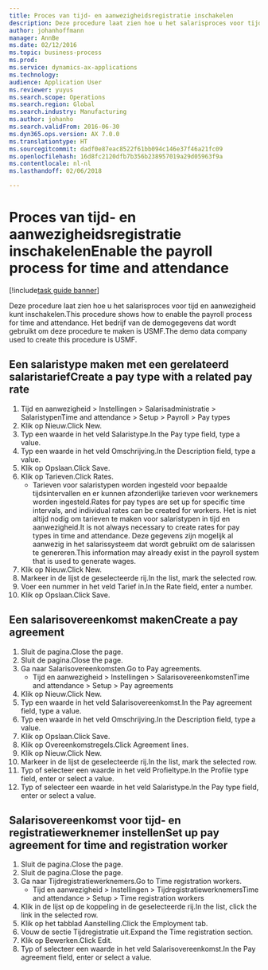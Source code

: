 ```yaml
---
title: Proces van tijd- en aanwezigheidsregistratie inschakelen
description: Deze procedure laat zien hoe u het salarisproces voor tijd en aanwezigheid kunt inschakelen.
author: johanhoffmann
manager: AnnBe
ms.date: 02/12/2016
ms.topic: business-process
ms.prod: 
ms.service: dynamics-ax-applications
ms.technology: 
audience: Application User
ms.reviewer: yuyus
ms.search.scope: Operations
ms.search.region: Global
ms.search.industry: Manufacturing
ms.author: johanho
ms.search.validFrom: 2016-06-30
ms.dyn365.ops.version: AX 7.0.0
ms.translationtype: HT
ms.sourcegitcommit: dadf0e87eac8522f61bb094c146e37f46a21fc09
ms.openlocfilehash: 16d8fc2120dfb7b356b238957019a29d05963f9a
ms.contentlocale: nl-nl
ms.lasthandoff: 02/06/2018

---
```

# <a name="enable-the-payroll-process-for-time-and-attendance"></a><span data-ttu-id="cb3a9-103">Proces van tijd- en aanwezigheidsregistratie inschakelen</span><span class="sxs-lookup"><span data-stu-id="cb3a9-103">Enable the payroll process for time and attendance</span></span>

[!include[task guide banner](../../includes/task-guide-banner.md)]

<span data-ttu-id="cb3a9-104">Deze procedure laat zien hoe u het salarisproces voor tijd en aanwezigheid kunt inschakelen.</span><span class="sxs-lookup"><span data-stu-id="cb3a9-104">This procedure shows how to enable the payroll process for time and attendance.</span></span> <span data-ttu-id="cb3a9-105">Het bedrijf van de demogegevens dat wordt gebruikt om deze procedure te maken is USMF.</span><span class="sxs-lookup"><span data-stu-id="cb3a9-105">The demo data company used to create this procedure is USMF.</span></span>


## <a name="create-a-pay-type-with-a-related-pay-rate"></a><span data-ttu-id="cb3a9-106">Een salaristype maken met een gerelateerd salaristarief</span><span class="sxs-lookup"><span data-stu-id="cb3a9-106">Create a pay type with a related pay rate</span></span>
1. <span data-ttu-id="cb3a9-107">Tijd en aanwezigheid > Instellingen > Salarisadministratie > Salaristypen</span><span class="sxs-lookup"><span data-stu-id="cb3a9-107">Time and attendance > Setup > Payroll > Pay types</span></span>
2. <span data-ttu-id="cb3a9-108">Klik op Nieuw.</span><span class="sxs-lookup"><span data-stu-id="cb3a9-108">Click New.</span></span>
3. <span data-ttu-id="cb3a9-109">Typ een waarde in het veld Salaristype.</span><span class="sxs-lookup"><span data-stu-id="cb3a9-109">In the Pay type field, type a value.</span></span>
4. <span data-ttu-id="cb3a9-110">Typ een waarde in het veld Omschrijving.</span><span class="sxs-lookup"><span data-stu-id="cb3a9-110">In the Description field, type a value.</span></span>
5. <span data-ttu-id="cb3a9-111">Klik op Opslaan.</span><span class="sxs-lookup"><span data-stu-id="cb3a9-111">Click Save.</span></span>
6. <span data-ttu-id="cb3a9-112">Klik op Tarieven.</span><span class="sxs-lookup"><span data-stu-id="cb3a9-112">Click Rates.</span></span>
    * <span data-ttu-id="cb3a9-113">Tarieven voor salaristypen worden ingesteld voor bepaalde tijdsintervallen en er kunnen afzonderlijke tarieven voor werknemers worden ingesteld.</span><span class="sxs-lookup"><span data-stu-id="cb3a9-113">Rates for pay types are set up for specific time intervals, and individual rates can be created for workers.</span></span> <span data-ttu-id="cb3a9-114">Het is niet altijd nodig om tarieven te maken voor salaristypen in tijd en aanwezigheid.</span><span class="sxs-lookup"><span data-stu-id="cb3a9-114">It is not always necessary to create rates for pay types in time and attendance.</span></span> <span data-ttu-id="cb3a9-115">Deze gegevens zijn mogelijk al aanwezig in het salarissysteem dat wordt gebruikt om de salarissen te genereren.</span><span class="sxs-lookup"><span data-stu-id="cb3a9-115">This information may already exist in the payroll system that is used to generate wages.</span></span>  
7. <span data-ttu-id="cb3a9-116">Klik op Nieuw.</span><span class="sxs-lookup"><span data-stu-id="cb3a9-116">Click New.</span></span>
8. <span data-ttu-id="cb3a9-117">Markeer in de lijst de geselecteerde rij.</span><span class="sxs-lookup"><span data-stu-id="cb3a9-117">In the list, mark the selected row.</span></span>
9. <span data-ttu-id="cb3a9-118">Voer een nummer in het veld Tarief in.</span><span class="sxs-lookup"><span data-stu-id="cb3a9-118">In the Rate field, enter a number.</span></span>
10. <span data-ttu-id="cb3a9-119">Klik op Opslaan.</span><span class="sxs-lookup"><span data-stu-id="cb3a9-119">Click Save.</span></span>

## <a name="create-a-pay-agreement"></a><span data-ttu-id="cb3a9-120">Een salarisovereenkomst maken</span><span class="sxs-lookup"><span data-stu-id="cb3a9-120">Create a pay agreement</span></span>
1. <span data-ttu-id="cb3a9-121">Sluit de pagina.</span><span class="sxs-lookup"><span data-stu-id="cb3a9-121">Close the page.</span></span>
2. <span data-ttu-id="cb3a9-122">Sluit de pagina.</span><span class="sxs-lookup"><span data-stu-id="cb3a9-122">Close the page.</span></span>
3. <span data-ttu-id="cb3a9-123">Ga naar Salarisovereenkomsten.</span><span class="sxs-lookup"><span data-stu-id="cb3a9-123">Go to Pay agreements.</span></span>
    * <span data-ttu-id="cb3a9-124">Tijd en aanwezigheid > Instellingen > Salarisovereenkomsten</span><span class="sxs-lookup"><span data-stu-id="cb3a9-124">Time and attendance > Setup > Pay agreements</span></span>  
4. <span data-ttu-id="cb3a9-125">Klik op Nieuw.</span><span class="sxs-lookup"><span data-stu-id="cb3a9-125">Click New.</span></span>
5. <span data-ttu-id="cb3a9-126">Typ een waarde in het veld Salarisovereenkomst.</span><span class="sxs-lookup"><span data-stu-id="cb3a9-126">In the Pay agreement field, type a value.</span></span>
6. <span data-ttu-id="cb3a9-127">Typ een waarde in het veld Omschrijving.</span><span class="sxs-lookup"><span data-stu-id="cb3a9-127">In the Description field, type a value.</span></span>
7. <span data-ttu-id="cb3a9-128">Klik op Opslaan.</span><span class="sxs-lookup"><span data-stu-id="cb3a9-128">Click Save.</span></span>
8. <span data-ttu-id="cb3a9-129">Klik op Overeenkomstregels.</span><span class="sxs-lookup"><span data-stu-id="cb3a9-129">Click Agreement lines.</span></span>
9. <span data-ttu-id="cb3a9-130">Klik op Nieuw.</span><span class="sxs-lookup"><span data-stu-id="cb3a9-130">Click New.</span></span>
10. <span data-ttu-id="cb3a9-131">Markeer in de lijst de geselecteerde rij.</span><span class="sxs-lookup"><span data-stu-id="cb3a9-131">In the list, mark the selected row.</span></span>
11. <span data-ttu-id="cb3a9-132">Typ of selecteer een waarde in het veld Profieltype.</span><span class="sxs-lookup"><span data-stu-id="cb3a9-132">In the Profile type field, enter or select a value.</span></span>
12. <span data-ttu-id="cb3a9-133">Typ of selecteer een waarde in het veld Salaristype.</span><span class="sxs-lookup"><span data-stu-id="cb3a9-133">In the Pay type field, enter or select a value.</span></span>

## <a name="set-up-pay-agreement-for-time-and-registration-worker"></a><span data-ttu-id="cb3a9-134">Salarisovereenkomst voor tijd- en registratiewerknemer instellen</span><span class="sxs-lookup"><span data-stu-id="cb3a9-134">Set up pay agreement for time and registration worker</span></span>
1. <span data-ttu-id="cb3a9-135">Sluit de pagina.</span><span class="sxs-lookup"><span data-stu-id="cb3a9-135">Close the page.</span></span>
2. <span data-ttu-id="cb3a9-136">Sluit de pagina.</span><span class="sxs-lookup"><span data-stu-id="cb3a9-136">Close the page.</span></span>
3. <span data-ttu-id="cb3a9-137">Ga naar Tijdregistratiewerknemers.</span><span class="sxs-lookup"><span data-stu-id="cb3a9-137">Go to Time registration workers.</span></span>
    * <span data-ttu-id="cb3a9-138">Tijd en aanwezigheid > Instellingen > Tijdregistratiewerknemers</span><span class="sxs-lookup"><span data-stu-id="cb3a9-138">Time and attendance > Setup > Time registration workers</span></span>  
4. <span data-ttu-id="cb3a9-139">Klik in de lijst op de koppeling in de geselecteerde rij.</span><span class="sxs-lookup"><span data-stu-id="cb3a9-139">In the list, click the link in the selected row.</span></span>
5. <span data-ttu-id="cb3a9-140">Klik op het tabblad Aanstelling.</span><span class="sxs-lookup"><span data-stu-id="cb3a9-140">Click the Employment tab.</span></span>
6. <span data-ttu-id="cb3a9-141">Vouw de sectie Tijdregistratie uit.</span><span class="sxs-lookup"><span data-stu-id="cb3a9-141">Expand the Time registration section.</span></span>
7. <span data-ttu-id="cb3a9-142">Klik op Bewerken.</span><span class="sxs-lookup"><span data-stu-id="cb3a9-142">Click Edit.</span></span>
8. <span data-ttu-id="cb3a9-143">Typ of selecteer een waarde in het veld Salarisovereenkomst.</span><span class="sxs-lookup"><span data-stu-id="cb3a9-143">In the Pay agreement field, enter or select a value.</span></span>

